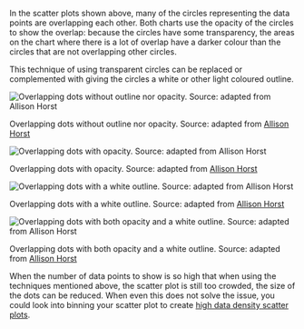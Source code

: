 In the scatter plots shown above, many of the circles representing the data points are overlapping each other. Both charts use the opacity of the circles to show the overlap: because the circles have some transparency, the areas on the chart where there is a lot of overlap have a darker colour than the circles that are not overlapping other circles.

This technique of using transparent circles can be replaced or complemented with giving the circles a white or other light coloured outline.

![Overlapping dots without outline nor opacity. Source: adapted from [Allison Horst](https://allisonhorst.github.io/palmerpenguins/articles/examples.html)](A%20deep%20dive%20into%20scatter%20plots%20447afd31ef0d4b0a887b000d2b360f95/penguins-scatter-overplotted.png)

Overlapping dots without outline nor opacity. Source: adapted from [Allison Horst](https://allisonhorst.github.io/palmerpenguins/articles/examples.html)

![Overlapping dots with opacity. Source: adapted from [Allison Horst](https://allisonhorst.github.io/palmerpenguins/articles/examples.html)](A%20deep%20dive%20into%20scatter%20plots%20447afd31ef0d4b0a887b000d2b360f95/penguins-scatter-alpha.png)

Overlapping dots with opacity. Source: adapted from [Allison Horst](https://allisonhorst.github.io/palmerpenguins/articles/examples.html)

![Overlapping dots with a white outline. Source: adapted from [Allison Horst](https://allisonhorst.github.io/palmerpenguins/articles/examples.html)](A%20deep%20dive%20into%20scatter%20plots%20447afd31ef0d4b0a887b000d2b360f95/penguins-scatter-white-outlines.png)

Overlapping dots with a white outline. Source: adapted from [Allison Horst](https://allisonhorst.github.io/palmerpenguins/articles/examples.html)

![Overlapping dots with both opacity and a white outline. Source: adapted from [Allison Horst](https://allisonhorst.github.io/palmerpenguins/articles/examples.html)](A%20deep%20dive%20into%20scatter%20plots%20447afd31ef0d4b0a887b000d2b360f95/penguins-scatter-white-outline-alpha.png)

Overlapping dots with both opacity and a white outline. Source: adapted from [Allison Horst](https://allisonhorst.github.io/palmerpenguins/articles/examples.html)

When the number of data points to show is so high that when using the techniques mentioned above, the scatter plot is still too crowded, the size of the dots can be reduced. When even this does not solve the issue, you could look into binning your scatter plot to create <span class='internal-link'>[high data density scatter plots](data-dense-scatter-plots)</span>.